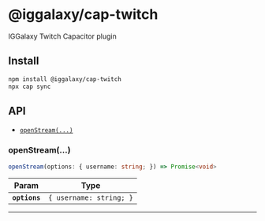 # @iggalaxy/cap-twitch

IGGalaxy Twitch Capacitor plugin

## Install

```bash
npm install @iggalaxy/cap-twitch
npx cap sync
```

## API

<docgen-index>

* [`openStream(...)`](#openstream)

</docgen-index>

<docgen-api>
<!--Update the source file JSDoc comments and rerun docgen to update the docs below-->

### openStream(...)

```typescript
openStream(options: { username: string; }) => Promise<void>
```

| Param         | Type                               |
| ------------- | ---------------------------------- |
| **`options`** | <code>{ username: string; }</code> |

--------------------

</docgen-api>
